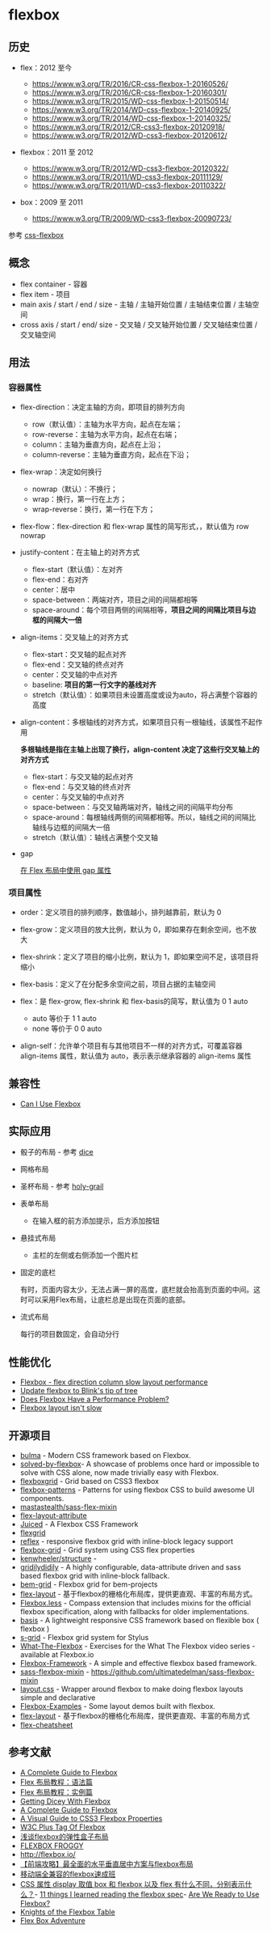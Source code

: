 # flexbox

## 历史

- flex：2012 至今

    - https://www.w3.org/TR/2016/CR-css-flexbox-1-20160526/
    - https://www.w3.org/TR/2016/CR-css-flexbox-1-20160301/
    - https://www.w3.org/TR/2015/WD-css-flexbox-1-20150514/
    - https://www.w3.org/TR/2014/WD-css-flexbox-1-20140925/
    - https://www.w3.org/TR/2014/WD-css-flexbox-1-20140325/
    - https://www.w3.org/TR/2012/CR-css3-flexbox-20120918/
    - https://www.w3.org/TR/2012/WD-css3-flexbox-20120612/

- flexbox：2011 至 2012 

    - https://www.w3.org/TR/2012/WD-css3-flexbox-20120322/
    - https://www.w3.org/TR/2011/WD-css3-flexbox-20111129/
    - https://www.w3.org/TR/2011/WD-css3-flexbox-20110322/

- box：2009 至 2011 

    - https://www.w3.org/TR/2009/WD-css3-flexbox-20090723/


参考 [css-flexbox](https://drafts.csswg.org/css-flexbox/)

## 概念

- flex container - 容器
- flex item - 项目
- main axis / start / end / size - 主轴 / 主轴开始位置 / 主轴结束位置 / 主轴空间
- cross axis / start / end/ size - 交叉轴 / 交叉轴开始位置 / 交叉轴结束位置 / 交叉轴空间

## 用法

### 容器属性

- flex-direction：决定主轴的方向，即项目的排列方向

    - row（默认值）：主轴为水平方向，起点在左端；
    - row-reverse：主轴为水平方向，起点在右端；
    - column：主轴为垂直方向，起点在上沿；
    - column-reverse：主轴为垂直方向，起点在下沿；

- flex-wrap：决定如何换行

    - nowrap（默认）：不换行；
    - wrap：换行，第一行在上方；
    - wrap-reverse：换行，第一行在下方；

- flex-flow：flex-direction 和 flex-wrap 属性的简写形式，，默认值为 row nowrap
- justify-content：在主轴上的对齐方式

    - flex-start（默认值）：左对齐
    - flex-end：右对齐
    - center：居中
    - space-between：两端对齐，项目之间的间隔都相等
    - space-around：每个项目两侧的间隔相等，**项目之间的间隔比项目与边框的间隔大一倍**

- align-items：交叉轴上的对齐方式

    - flex-start：交叉轴的起点对齐
    - flex-end：交叉轴的终点对齐
    - center：交叉轴的中点对齐
    - baseline: **项目的第一行文字的基线对齐**
    - stretch（默认值）：如果项目未设置高度或设为auto，将占满整个容器的高度

- align-content：多根轴线的对齐方式，如果项目只有一根轴线，该属性不起作用

    **多根轴线是指在主轴上出现了换行，align-content 决定了这些行交叉轴上的对齐方式**

    - flex-start：与交叉轴的起点对齐
    - flex-end：与交叉轴的终点对齐
    - center：与交叉轴的中点对齐
    - space-between：与交叉轴两端对齐，轴线之间的间隔平均分布
    - space-around：每根轴线两侧的间隔都相等。所以，轴线之间的间隔比轴线与边框的间隔大一倍
    - stretch（默认值）：轴线占满整个交叉轴

- gap

    [在 Flex 布局中使用 gap 属性](https://yogwang.site/2021/CSS-use-gap-in-flex-layout/)

### 项目属性

- order：定义项目的排列顺序，数值越小，排列越靠前，默认为 0
- flex-grow：定义项目的放大比例，默认为 0，即如果存在剩余空间，也不放大
- flex-shrink：定义了项目的缩小比例，默认为 1，即如果空间不足，该项目将缩小
- flex-basis：定义了在分配多余空间之前，项目占据的主轴空间
- flex：是 flex-grow, flex-shrink 和 flex-basis的简写，默认值为 0 1 auto

    - auto 等价于 1 1 auto
    - none 等价于 0 0 auto

- align-self：允许单个项目有与其他项目不一样的对齐方式，可覆盖容器 align-items 属性，默认值为 auto，表示表示继承容器的 align-items 属性

## 兼容性

- [Can I Use Flexbox](http://caniuse.com/#feat=flexbox)

## 实际应用

- 骰子的布局 - 参考 [dice](./application/dice.html)
- 网格布局
- 圣杯布局 - 参考 [holy-grail](./application/holy-grail.html)
- 表单布局

    - 在输入框的前方添加提示，后方添加按钮

- 悬挂式布局

    - 主栏的左侧或右侧添加一个图片栏

- 固定的底栏

    有时，页面内容太少，无法占满一屏的高度，底栏就会抬高到页面的中间。这时可以采用Flex布局，让底栏总是出现在页面的底部。

- 流式布局

    每行的项目数固定，会自动分行

## 性能优化

- [Flexbox - flex direction column slow layout performance](https://bugs.webkit.org/show_bug.cgi?id=150445)
- [Update flexbox to Blink's tip of tree](https://bugs.webkit.org/show_bug.cgi?id=168657)
- [Does Flexbox Have a Performance Problem?](https://css-tricks.com/does-flexbox-have-a-performance-problem/)
- [Flexbox layout isn't slow](https://developers.google.com/web/updates/2013/10/Flexbox-layout-isn-t-slow)

## 开源项目

- [bulma](https://github.com/jgthms/bulma) - Modern CSS framework based on Flexbox.
- [solved-by-flexbox](https://github.com/philipwalton/solved-by-flexbox)- A showcase of problems once hard or impossible to solve with CSS alone, now made trivially easy with Flexbox.
- [flexboxgrid](https://github.com/kristoferjoseph/flexboxgrid) - Grid based on CSS3 flexbox
- [flexbox-patterns](https://github.com/cjcenizal/flexbox-patterns) - Patterns for using flexbox CSS to build awesome UI components.
- [mastastealth/sass-flex-mixin](https://github.com/mastastealth/sass-flex-mixin)
- [flex-layout-attribute](https://github.com/StefanKovac/flex-layout-attribute)
- [Juiced](https://github.com/ovdojoey/Juiced) - A Flexbox CSS Framework
- [flexgrid](https://github.com/ptb/flexgrid)
- [reflex](https://github.com/leejordan/reflex) - responsive flexbox grid with inline-block legacy support
- [flexbox-grid](https://github.com/zemirco/flexbox-grid) - Grid system using CSS flex properties
- [kenwheeler/structure](https://github.com/kenwheeler/structure) - 
- [gridilydidily](https://github.com/philippkuehn/gridilydidily) - A highly configurable, data-attribute driven and sass based flexbox grid with inline-block fallback.
- [bem-grid](https://github.com/bem-contrib/bem-grid) - Flexbox grid for bem-projects
- [flex-layout](https://github.com/Coffcer/flex-layout) - 基于flexbox的栅格化布局库，提供更直观、丰富的布局方式。
- [Flexbox.less](https://github.com/ProLoser/Flexbox.less) - Compass extension that includes mixins for the official flexbox specification, along with fallbacks for older implementations.
- [basis](https://github.com/sass-basis/basis) - A lightweight responsive CSS framework based on flexible box ( flexbox )
- [s-grid](https://github.com/juliancwirko/s-grid) - Flexbox grid system for Stylus
- [What-The-Flexbox](https://github.com/wesbos/What-The-Flexbox) - Exercises for the What The Flexbox video series - available at Flexbox.io
- [Flexbox-Framework](https://github.com/fclaussen/Flexbox-Framework) - A simple and effective flexbox based framework.
- [sass-flexbox-mixin](https://github.com/ultimatedelman/sass-flexbox-mixin) - https://github.com/ultimatedelman/sass-flexbox-mixin
- [layout.css](https://github.com/lapwinglabs/layout.css) - Wrapper around flexbox to make doing flexbox layouts simple and declarative
- [Flexbox-Examples](https://github.com/callmenick/Flexbox-Examples) - Some layout demos built with flexbox.
- [flex-layout](https://github.com/Coffcer/flex-layout) - 基于flexbox的栅格化布局库，提供更直观、丰富的布局方式
- [flex-cheatsheet](https://github.com/yoksel/flex-cheatsheet)

## 参考文献

- [A Complete Guide to Flexbox](https://css-tricks.com/snippets/css/a-guide-to-flexbox/#flexbox-background)
- [Flex 布局教程：语法篇](http://www.ruanyifeng.com/blog/2015/07/flex-grammar.html)
- [Flex 布局教程：实例篇](http://www.ruanyifeng.com/blog/2015/07/flex-examples.html)
- [Getting Dicey With Flexbox](https://davidwalsh.name/flexbox-dice)
- [A Complete Guide to Flexbox](https://css-tricks.com/snippets/css/a-guide-to-flexbox/)
- [A Visual Guide to CSS3 Flexbox Properties](https://scotch.io/tutorials/a-visual-guide-to-css3-flexbox-properties)
- [W3C Plus Tag Of Flexbox](http://www.w3cplus.com/blog/tags/157.html)
- [浅谈flexbox的弹性盒子布局](http://www.alloyteam.com/2015/05/xi-shuo-flexbox-dan-xing-he-zi-bu-ju/)
- [FLEXBOX FROGGY](http://flexboxfroggy.com/)
- http://flexbox.io/
- [【前端攻略】最全面的水平垂直居中方案与flexbox布局](http://www.cnblogs.com/coco1s/p/4444383.html)
- [移动端全兼容的flexbox速成班](https://isux.tencent.com/flexbox.html)
- [CSS 属性 display 取值 box 和 flexbox 以及 flex 有什么不同，分别表示什么？](https://www.zhihu.com/question/25147729)- [11 things I learned reading the flexbox spec](https://hackernoon.com/11-things-i-learned-reading-the-flexbox-spec-5f0c799c776b)- [Are We Ready to Use Flexbox?](https://www.sitepoint.com/are-we-ready-to-use-flexbox/)
- [Knights of the Flexbox Table](https://knightsoftheflexboxtable.com/)
- [Flex Box Adventure](https://codingfantasy.com/games/flexboxadventure)
